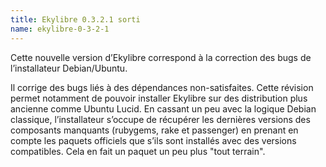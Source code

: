 ```yaml
---
title: Ekylibre 0.3.2.1 sorti
name: ekylibre-0-3-2-1
---
```

Cette nouvelle version d’Ekylibre correspond à la correction des bugs de l’installateur Debian/Ubuntu.

Il corrige des bugs liés à des dépendances non-satisfaites. Cette révision permet notamment de pouvoir installer Ekylibre sur des distribution plus ancienne comme Ubuntu Lucid. En cassant un peu avec la logique Debian classique, l’installateur s’occupe de récupérer les dernières versions des composants manquants (rubygems, rake et passenger) en prenant en compte les paquets officiels que s’ils sont installés avec des versions compatibles. Cela en fait un paquet un peu plus "tout terrain".
